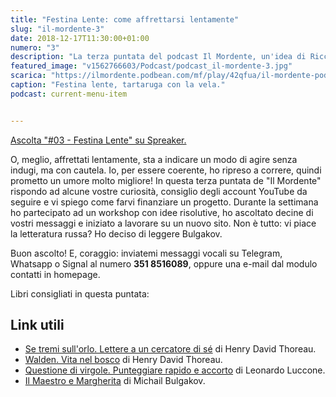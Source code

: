 ```yaml
---
title: "Festina Lente: come affrettarsi lentamente"
slug: "il-mordente-3"
date: 2018-12-17T11:30:00+01:00
numero: "3"
description: "La terza puntata del podcast Il Mordente, un'idea di Riccardo Palombo."
featured_image: "v1562766603/Podcast/podcast_il-mordente-3.jpg"
scarica: "https://ilmordente.podbean.com/mf/play/42qfua/il-mordente-podcast-3.mp3"
caption: "Festina lente, tartaruga con la vela."
podcast: current-menu-item


---
```


<a class="spreaker-player" href="https://www.spreaker.com/episode/16494307" data-resource="episode_id=16494307" data-width="100%" data-height="200" data-theme="light" data-playlist="false" data-playlist-continuous="false" data-autoplay="false" data-live-autoplay="false" data-chapters-image="true" data-episode-image-position="right" data-hide-logo="false" data-hide-likes="false" data-hide-comments="false" data-hide-sharing="false" >Ascolta "#03 - Festina Lente" su Spreaker.</a>


O, meglio, affrettati lentamente, sta a indicare un modo di agire senza indugi, ma con cautela. Io, per essere coerente, ho ripreso a correre, quindi prometto un umore molto migliore! In questa terza puntata de "Il Mordente" rispondo ad alcune vostre curiosità, consiglio degli account YouTube da seguire e vi spiego come farvi finanziare un progetto. Durante la settimana ho partecipato ad un workshop con idee risolutive, ho ascoltato decine di vostri messaggi e iniziato a lavorare su un nuovo sito. Non è tutto: vi piace la letteratura russa? Ho deciso di leggere Bulgakov. 

Buon ascolto! E, coraggio: inviatemi messaggi vocali su Telegram, Whatsapp o Signal al numero **351 8516089**, oppure una e-mail dal modulo contatti in homepage. 

Libri consigliati in questa puntata:

## Link utili
<ul>
<li><a class="text-info" href="https://amzn.to/2Gm6zeJ" target="_blank" rel="nofollow" title="Vedi il libro Se tremi sull'orlo su Amazon">Se tremi sull'orlo. Lettere a un cercatore di sé</a> di Henry David Thoreau.</li>
<li><a class="text-info" href="https://amzn.to/2Gtg0JA" target="_blank" rel="nofollow" title="Vedi il libro Walden su Amazon">Walden. Vita nel bosco</a> di Henry David Thoreau.</li>
<li><a class="text-info" href="https://amzn.to/2Bmar9Y" target="_blank" rel="nofollow" title="Vedi il libro Questione di virgole su Amazon">Questione di virgole. Punteggiare rapido e accorto</a> di Leonardo Luccone.</li>
<li><a class="text-info" href="https://amzn.to/2QSt0fG" target="_blank" rel="nofollow" title="Vedi il libro Il Maestro e Margherita su Amazon">Il Maestro e Margherita</a> di Michail Bulgakov.</li>
</ul>